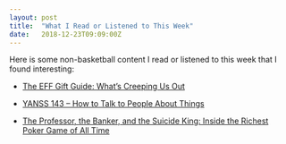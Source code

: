 ```yaml
---
layout: post
title:  "What I Read or Listened to This Week"
date:   2018-12-23T09:09:00Z
---
```

Here is some non-basketball content I read or listened to this week that I found interesting:


* [The EFF Gift Guide: What’s Creeping Us Out](https://www.eff.org/deeplinks/2018/12/eff-gift-guide-whats-creeping-us-out)

* [YANSS 143 – How to Talk to People About Things](https://youarenotsosmart.com/2018/12/17/yanss-143-how-to-talk-to-people-about-things/)

* [The Professor, the Banker, and the Suicide King: Inside the Richest Poker Game of All Time](https://www.amazon.com/Professor-Banker-Suicide-King-Richest/dp/0446694975/)
